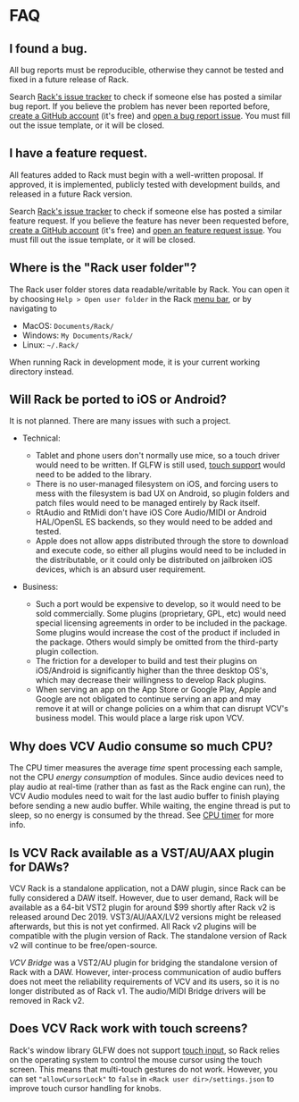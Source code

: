 # FAQ

## I found a bug.

All bug reports must be reproducible, otherwise they cannot be tested and fixed in a future release of Rack.

Search [Rack's issue tracker](https://github.com/VCVRack/Rack/issues?q=is%3Aissue) to check if someone else has posted a similar bug report.
If you believe the problem has never been reported before, [create a GitHub account](https://github.com/) (it's free) and [open a bug report issue](https://github.com/VCVRack/Rack/issues/new?template=bug_report.md).
You must fill out the issue template, or it will be closed.

## I have a feature request.

All features added to Rack must begin with a well-written proposal.
If approved, it is implemented, publicly tested with development builds, and released in a future Rack version.

Search [Rack's issue tracker](https://github.com/VCVRack/Rack/issues?q=is%3Aissue) to check if someone else has posted a similar feature request.
If you believe the feature has never been requested before, [create a GitHub account](https://github.com/) (it's free) and [open an feature request issue](https://github.com/VCVRack/Rack/issues/new?template=feature_request.md).
You must fill out the issue template, or it will be closed.

## Where is the "Rack user folder"?

The Rack user folder stores data readable/writable by Rack.
You can open it by choosing `Help > Open user folder` in the Rack [menu bar](MenuBar.html), or by navigating to

- MacOS: `Documents/Rack/`
- Windows: `My Documents/Rack/`
- Linux: `~/.Rack/`

When running Rack in development mode, it is your current working directory instead.

## Will Rack be ported to iOS or Android?

It is not planned. There are many issues with such a project.

- Technical:
	- Tablet and phone users don't normally use mice, so a touch driver would need to be written. If GLFW is still used, [touch support](https://github.com/glfw/glfw/issues/42) would need to be added to the library.
	- There is no user-managed filesystem on iOS, and forcing users to mess with the filesystem is bad UX on Android, so plugin folders and patch files would need to be managed entirely by Rack itself.
	- RtAudio and RtMidi don't have iOS Core Audio/MIDI or Android HAL/OpenSL ES backends, so they would need to be added and tested.
	- Apple does not allow apps distributed through the store to download and execute code, so either all plugins would need to be included in the distributable, or it could only be distributed on jailbroken iOS devices, which is an absurd user requirement.

- Business:
	- Such a port would be expensive to develop, so it would need to be sold commercially. Some plugins (proprietary, GPL, etc) would need special licensing agreements in order to be included in the package. Some plugins would increase the cost of the product if included in the package. Others would simply be omitted from the third-party plugin collection.
	- The friction for a developer to build and test their plugins on iOS/Android is significantly higher than the three desktop OS's, which may decrease their willingness to develop Rack plugins.
	- When serving an app on the App Store or Google Play, Apple and Google are not obligated to continue serving an app and may remove it at will or change policies on a whim that can disrupt VCV's business model. This would place a large risk upon VCV.

## Why does VCV Audio consume so much CPU?

The CPU timer measures the average *time* spent processing each sample, not the CPU *energy consumption* of modules.
Since audio devices need to play audio at real-time (rather than as fast as the Rack engine can run), the VCV Audio modules need to wait for the last audio buffer to finish playing before sending a new audio buffer.
While waiting, the engine thread is put to sleep, so no energy is consumed by the thread.
See [CPU timer](MenuBar.html#cpu-timer) for more info.

## Is VCV Rack available as a VST/AU/AAX plugin for DAWs?

VCV Rack is a standalone application, not a DAW plugin, since Rack can be fully considered a DAW itself.
However, due to user demand, Rack will be available as a 64-bit VST2 plugin for around $99 shortly after Rack v2 is released around Dec 2019.
VST3/AU/AAX/LV2 versions might be released afterwards, but this is not yet confirmed.
All Rack v2 plugins will be compatible with the plugin version of Rack.
The standalone version of Rack v2 will continue to be free/open-source.

*VCV Bridge* was a VST2/AU plugin for bridging the standalone version of Rack with a DAW.
However, inter-process communication of audio buffers does not meet the reliability requirements of VCV and its users, so it is no longer distributed as of Rack v1.
The audio/MIDI Bridge drivers will be removed in Rack v2.

## Does VCV Rack work with touch screens?

Rack's window library GLFW does not support [touch input](https://github.com/glfw/glfw/issues/42), so Rack relies on the operating system to control the mouse cursor using the touch screen.
This means that multi-touch gestures do not work.
However, you can set `"allowCursorLock"` to `false` in `<Rack user dir>/settings.json` to improve touch cursor handling for knobs.
